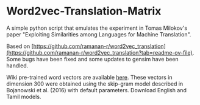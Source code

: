 # Word2vec-Translation-Matrix
A simple python script that emulates the experiment in Tomas Milokov's paper "Exploiting Similarities among Languages for Machine Translation".

Based on [https://github.com/ramanan-r/word2vec_translation](https://github.com/ramanan-r/word2vec_translation?tab=readme-ov-file). Some bugs have been fixed and some updates to gensim have been handled.

Wiki pre-trained word vectors are available [here](https://fasttext.cc/docs/en/pretrained-vectors.html). These vectors in dimension 300 were obtained using the skip-gram model described in Bojanowski et al. (2016) with default parameters. Download English and Tamil models.
